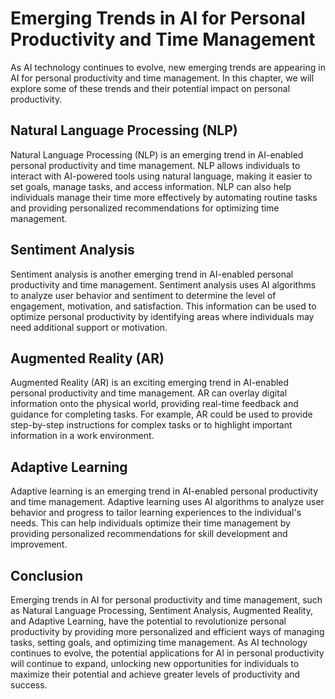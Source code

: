 Emerging Trends in AI for Personal Productivity and Time Management
====================================================================================================================================================

As AI technology continues to evolve, new emerging trends are appearing in AI for personal productivity and time management. In this chapter, we will explore some of these trends and their potential impact on personal productivity.

Natural Language Processing (NLP)
---------------------------------

Natural Language Processing (NLP) is an emerging trend in AI-enabled personal productivity and time management. NLP allows individuals to interact with AI-powered tools using natural language, making it easier to set goals, manage tasks, and access information. NLP can also help individuals manage their time more effectively by automating routine tasks and providing personalized recommendations for optimizing time management.

Sentiment Analysis
------------------

Sentiment analysis is another emerging trend in AI-enabled personal productivity and time management. Sentiment analysis uses AI algorithms to analyze user behavior and sentiment to determine the level of engagement, motivation, and satisfaction. This information can be used to optimize personal productivity by identifying areas where individuals may need additional support or motivation.

Augmented Reality (AR)
----------------------

Augmented Reality (AR) is an exciting emerging trend in AI-enabled personal productivity and time management. AR can overlay digital information onto the physical world, providing real-time feedback and guidance for completing tasks. For example, AR could be used to provide step-by-step instructions for complex tasks or to highlight important information in a work environment.

Adaptive Learning
-----------------

Adaptive learning is an emerging trend in AI-enabled personal productivity and time management. Adaptive learning uses AI algorithms to analyze user behavior and progress to tailor learning experiences to the individual's needs. This can help individuals optimize their time management by providing personalized recommendations for skill development and improvement.

Conclusion
----------

Emerging trends in AI for personal productivity and time management, such as Natural Language Processing, Sentiment Analysis, Augmented Reality, and Adaptive Learning, have the potential to revolutionize personal productivity by providing more personalized and efficient ways of managing tasks, setting goals, and optimizing time management. As AI technology continues to evolve, the potential applications for AI in personal productivity will continue to expand, unlocking new opportunities for individuals to maximize their potential and achieve greater levels of productivity and success.

